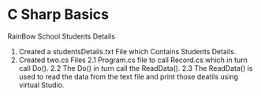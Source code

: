 # C Sharp Basics
RainBow School Students Details
1. Created a studentsDetails.txt File which Contains Students Details.
2. Created two.cs Files
        2.1 Program.cs file to call Record.cs which in turn call Do().
        2.2 The Do() in turn call the ReadData().
        2.3 The ReadData() is used to read the data from the text file and print those deatils using virtual Studio.

